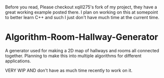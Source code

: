 Before you read, Please checkout xqill275's fork of my project, they have a great working example posted there. I plan on working on this at somepoint to better learn C++ and such I just don't have
much time at the current time.

# Algorithm-Room-Hallway-Generator
A generator used for making a 2D map of hallways and rooms all connected together. Planning to make this into multiple algorithms for different applications.

VERY WIP AND don't have as much time recently to work on it.
